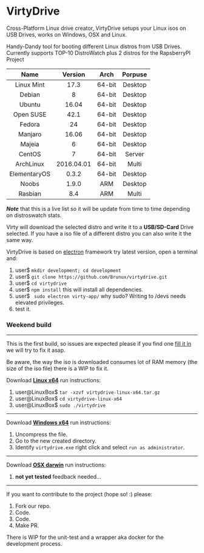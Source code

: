 # VirtyDrive
Cross-Platform Linux drive creator, VirtyDrive setups your Linux isos on USB Drives, works on Windows, OSX and Linux.

Handy-Dandy tool for booting different Linux distros from USB Drives.
Currently supports TOP-10 DistroWatch plus 2 distros for the RapsberryPI Project

|Name|Version|Arch|Porpuse|
|:---:|:----:|:---:|:----:|
|Linux Mint|17.3|64-bit|Desktop|
|Debian|8|64-bit|Desktop|
|Ubuntu|16.04|64-bit|Desktop|
|Open SUSE|42.1|64-bit|Desktop|
|Fedora|24|64-bit|Desktop|
|Manjaro|16.06|64-bit|Desktop|
|Majeia|6|64-bit|Desktop|
|CentOS|7|64-bit|Server|
|ArchLinux|2016.04.01|64-bit|Multi|
|ElementaryOS|0.3.2|64-bit|Desktop|
|Noobs|1.9.0|ARM|Desktop|
|Rasbian|8.4|ARM|Multi|

*__Note__* that this is a live list so it will be update from time to time depending on distroswatch stats.

Virty will download the selected distro and write it to a **USB/SD-Card** Drive selected. If you have a iso file of a different distro you can also write it the same way.

VirtyDrive is based on [electron](https://github.com/electron/electron) framework try latest version, open a terminal and:

1. user$ `mkdir development; cd development`
2. user$ `git clone https://github.com/Brunux/virtydrive.git`
3. user$ `cd virtydrive`
4. user$ `npm install` this will install all dependencies.
5. user$ ` sudo electron virty-app/` why sudo? Writing to /devs needs elevated privileges.
6. test it.

### Weekend build
***

This is the first build, so issues are expected please if you find one [fill it in](https://github.com/Brunux/virtydrive/issues "Issues") we will try to fix it asap.

Be aware, the way the iso is downloaded consumes lot of RAM memory (the size of the iso file) there is a WIP to fix it.

Download **[Linux x64](https://github.com/Brunux/virtydrive/blob/master/build/daily/virtydrive-linux-x64.tar.gz)** run instructions:

1. user@LinuxBox$ `tar -xzvf virtydrive-linux-x64.tar.gz`
2. user@LinuxBox$ `cd virtydrive-linux-x64`
3. user@LinuxBox$ `sudo ./virtydrive`

***

Download **[Windows x64](https://github.com/Brunux/virtydrive/blob/master/build/daily/virtydrive-win32-x64.zip)** run instructions:

1. Uncompress the file.
2. Go to the new created directory.
3. Identify `virtydrive.exe` right click and select `run as administrator`.

***

Download **[OSX darwin](https://github.com/Brunux/virtydrive/blob/master/build/daily/virtydrive-darwin-x64.tar.gz)** run instructions:

1. **not yet tested** feedback needed...

***

If you want to contribute to the project (hope so! :) please:

1. Fork our repo.
2. Code.
3. Code.
4. Make PR.

There is WIP for the unit-test and a wrapper aka docker for the development process.
